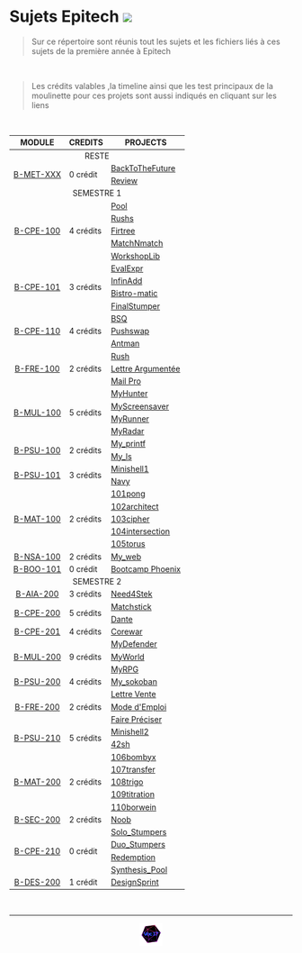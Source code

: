 # Sujets Epitech <img src="https://upload.wikimedia.org/wikipedia/commons/thumb/2/2d/Epitech.png/1598px-Epitech.png" width="60">

>Sur ce répertoire sont réunis tout les sujets et les fichiers liés à ces sujets de la première année à Epitech

<br>

>Les crédits valables ,la timeline ainsi que les test principaux de la moulinette pour ces projets sont aussi indiqués en cliquant sur les liens

<br>

<table align="center">
    <thead>
        <tr>
            <th>MODULE</th>
            <th>CREDITS</th>
            <th>PROJECTS</th>
        </tr>
    </thead>
    <tbody>
    <tr>
            <td colspan="3" align="center">RESTE</td>
    </tr>
    <tr>
            <td rowspan="2" style="text-align: center;"><a href="./Reste/B-MET-XXX">B-MET-XXX</a></td>
            <td rowspan="2" >0 crédit</td>
            <td><a href="./Reste/B-MET-XXX/BackToTheFuture">BackToTheFuture</a></td>
    </tr>
    <tr>
            <td><a href="./Reste/B-MET-XXX/Review">Review</a></td>
        </tr>
    <tr>
            <td colspan="3" align="center">SEMESTRE 1</td>
    </tr>
        <tr>
            <td rowspan="5" style="text-align: center;"><a href="./Semestre_1/B-CPE-100">B-CPE-100</a></td>
            <td rowspan="5" >4 crédits</td>
            <td><a href="./Semestre_1/B-CPE-100/Pool">Pool</a></td>
        </tr>
        <tr>
            <td><a href="./Semestre_1/B-CPE-100/Rushs">Rushs</a></td>
        </tr>
        <tr>
            <td><a href="./Semestre_1/B-CPE-100/Firtree">Firtree</a></td>
        </tr>
        <tr>
            <td><a href="./Semestre_1/B-CPE-100/MatchNmatch">MatchNmatch</a></td>
        </tr>
        <tr>
            <td><a href="./Semestre_1/B-CPE-100/WorkshopLib">WorkshopLib</a></td>
        </tr>
        <tr>
            <td rowspan="4" style="text-align: center;"><a href="./Semestre_1/B-CPE-101">B-CPE-101</a></td>
            <td rowspan="4" >3 crédits</td>
            <td><a href="./Semestre_1/B-CPE-101/EvalExpr">EvalExpr</a></td>
        </tr>
        <tr>
            <td><a href="./Semestre_1/B-CPE-101/InfinAdd">InfinAdd</a></td>
        </tr>
        <tr>
            <td><a href="./Semestre_1/B-CPE-101/Bistro-matic">Bistro-matic</a></td>
        </tr>
        <tr>
            <td><a href="./Semestre_1/B-CPE-101/FinalStumper">FinalStumper</a></td>
        </tr>
        <tr>
            <td rowspan="3" style="text-align: center;"><a href="./Semestre_1/B-CPE-110">B-CPE-110</a></td>
            <td rowspan="3" >4 crédits</td>
            <td><a href="./Semestre_1/B-CPE-110/BSQ">BSQ</a></td>
        </tr>
        <tr>
            <td><a href="./Semestre_1/B-CPE-110/Pushswap">Pushswap</a></td>
        </tr>
        <tr>
            <td><a href="./Semestre_1/B-CPE-110/Antman">Antman</a></td>
        </tr>
        <tr>
            <td rowspan="3" style="text-align: center;"><a href="./Semestre_1/B-FRE-100">B-FRE-100</a></td>
            <td rowspan="3" >2 crédits</td>
            <td><a href="./Semestre_1/B-FRE-100/Rush">Rush</a></td>
        </tr>
        <tr>
            <td><a href="./Semestre_1/B-FRE-100">Lettre Argumentée</a></td>
        </tr>
        <tr>
            <td><a href="./Semestre_1/B-FRE-100">Mail Pro</a></td>
        </tr>
        <tr>
            <td rowspan="4" style="text-align: center;"><a href="./Semestre_1/B-MUL-100">B-MUL-100</a></td>
            <td rowspan="4" >5 crédits</td>
            <td><a href="./Semestre_1/B-MUL-100/MyHunter">MyHunter</a></td>
        </tr>
        <tr>
            <td><a href="./Semestre_1/B-MUL-100/MyScreensaver">MyScreensaver</a></td>
        </tr>
        <tr>
            <td><a href="./Semestre_1/B-MUL-100/MyRunner">MyRunner</a></td>
        </tr>
        <tr>
            <td><a href="./Semestre_1/B-MUL-100/MyRadar">MyRadar</a></td>
        </tr>
        <tr>
            <td rowspan="2" style="text-align: center;"><a href="./Semestre_1/B-PSU-100">B-PSU-100</a></td>
            <td rowspan="2" >2 crédits</td>
            <td><a href="./Semestre_1/B-PSU-100/My_printf">My_printf</a></td>
        </tr>
        <tr>
            <td><a href="./Semestre_1/B-PSU-100/My_ls">My_ls</a></td>
        </tr>
        <tr>
            <td rowspan="2" style="text-align: center;"><a href="./Semestre_1/B-PSU-101">B-PSU-101</a></td>
            <td rowspan="2" >3 crédits</td>
            <td><a href="./Semestre_1/B-PSU-101/Minishell1">Minishell1</a></td>
        </tr>
        <tr>
            <td><a href="./Semestre_1/B-PSU-101/Navy">Navy</a></td>
        </tr>
        <tr>
            <td rowspan="5" style="text-align: center;"><a href="./Semestre_1/B-MAT-100">B-MAT-100</a></td>
            <td rowspan="5" >2 crédits</td>
            <td><a href="./Semestre_1/B-MAT-100">101pong</a></td>
        </tr>
        <tr>
            <td><a href="./Semestre_1/B-MAT-100">102architect</a></td>
        </tr>
        <tr>
            <td><a href="./Semestre_1/B-MAT-100">103cipher</a></td>
        </tr>
        <tr>
            <td><a href="./Semestre_1/B-MAT-100">104intersection</a></td>
        </tr>
        <tr>
            <td><a href="./Semestre_1/B-MAT-100">105torus</a></td>
        </tr>
        <tr>
            <td rowspan="1" style="text-align: center;"><a href="./Semestre_1/B-NSA-100">B-NSA-100</a></td>
            <td rowspan="1" >2 crédits</td>
            <td><a href="./Semestre_1/B-NSA-100/My_web">My_web</a></td>
        </tr>
        <tr>
            <td rowspan="1" style="text-align: center;"><a href="./Semestre_1/B-BOO-101">B-BOO-101</a></td>
            <td rowspan="1" >0 crédit</td>
            <td><a href="./Semestre_1/B-BOO-101">Bootcamp Phoenix</a></td>
        </tr>
        <tr>
            <td colspan="3" align="center">SEMESTRE 2</td>
        </tr>
        <tr>
            <td rowspan="1" style="text-align: center;"><a href="./Semestre_2/B-AIA-200">B-AIA-200</a></td>
            <td rowspan="1" >3 crédits</td>
            <td><a href="./Semestre_2/B-AIA-200">Need4Stek</a></td>
        </tr>
        <tr>
            <td rowspan="2" style="text-align: center;"><a href="./Semestre_2/B-CPE-200">B-CPE-200</a></td>
            <td rowspan="2" >5 crédits</td>
            <td><a href="./Semestre_2/B-CPE-200/Matchstick">Matchstick</a></td>
        </tr>
        <tr>
            <td><a href="./Semestre_2/B-CPE-200/Dante">Dante</a></td>
        </tr>
        <tr>
            <td rowspan="1" style="text-align: center;"><a href="./Semestre_2/B-CPE-201">B-CPE-201</a></td>
            <td rowspan="1" >4 crédits</td>
            <td><a href="./Semestre_2/B-CPE-201/Corewar">Corewar</a></td>
        </tr>
        <tr>
            <td rowspan="3" style="text-align: center;"><a href="./Semestre_2/B-MUL-200">B-MUL-200</a></td>
            <td rowspan="3" >9 crédits</td>
            <td><a href="./Semestre_2/B-MUL-200/MyDefender">MyDefender</a></td>
        </tr>
        <tr>
            <td><a href="./Semestre_2/B-MUL-200/MyWorld">MyWorld</a></td>
        </tr>
        <tr>
            <td><a href="./Semestre_2/B-MUL-200/MyRPG">MyRPG</a></td>
        </tr>
        <tr>
            <td rowspan="1" style="text-align: center;"><a href="./Semestre_2/B-PSU-200">B-PSU-200</a></td>
            <td rowspan="1" >4 crédits</td>
            <td><a href="./Semestre_2/B-PSU-200/My_sokoban">My_sokoban</a></td>
        </tr>
        <tr>
            <td rowspan="3" style="text-align: center;"><a href="./Semestre_2/B-FRE-200">B-FRE-200</a></td>
            <td rowspan="3" >2 crédits</td>
            <td><a href="./Semestre_2/B-FRE-200">Lettre Vente</a></td>
        </tr>
        <tr>
            <td><a href="./Semestre_2/B-FRE-200">Mode d'Emploi</a></td>
        </tr>
        <tr>
            <td><a href="./Semestre_2/B-FRE-200">Faire Préciser</a></td>
        </tr>
        <tr>
            <td rowspan="2" style="text-align: center;"><a href="./Semestre_2/B-PSU-210">B-PSU-210</a></td>
            <td rowspan="2" >5 crédits</td>
            <td><a href="./Semestre_2/B-PSU-210/minishell2">Minishell2</a></td>
        </tr>
        <tr>
            <td><a href="./Semestre_2/B-PSU-210/42sh">42sh</a></td>
        </tr>
        <tr>
            <td rowspan="5" style="text-align: center;"><a href="./Semestre_2/B-MAT-200">B-MAT-200</a></td>
            <td rowspan="5" >2 crédits</td>
            <td><a href="./Semestre_2/B-MAT-200">106bombyx</a></td>
        </tr>
        <tr>
            <td><a href="./Semestre_2/B-MAT-200">107transfer</a></td>
        </tr>
        <tr>
            <td><a href="./Semestre_2/B-MAT-200">108trigo</a></td>
        </tr>
        <tr>
            <td><a href="./Semestre_2/B-MAT-200">109titration</a></td>
        </tr>
        <tr>
            <td><a href="./Semestre_2/B-MAT-200">110borwein</a></td>
        </tr>
        <tr>
            <td rowspan="1" style="text-align: center;"><a href="./Semestre_2/B-SEC-200">B-SEC-200</a></td>
            <td rowspan="1" >2 crédits</td>
            <td><a href="./Semestre_2/B-SEC-200">Noob</a></td>
        </tr>
        <tr>
            <td rowspan="4" style="text-align: center;"><a href="./Semestre_2/B-CPE-210">B-CPE-210</a></td>
            <td rowspan="4" >0 crédit</td>
            <td><a href="./Semestre_2/B-CPE-210/Solo_Stumpers">Solo_Stumpers</a></td>
        </tr>
        <tr>
            <td><a href="./Semestre_2/B-CPE-210/Duo_Stumpers">Duo_Stumpers</a></td>
        </tr>
        <tr>
            <td><a href="./Semestre_2/B-CPE-210/Redemption">Redemption</a></td>
        </tr>
        <tr>
            <td><a href="./Semestre_2/B-CPE-210/Synthesis_pool">Synthesis_Pool</a></td>
        </tr>
        <tr>
            <td rowspan="1" style="text-align: center;"><a href="./Semestre_2/B-DES-200">B-DES-200</a></td>
            <td rowspan="1" >1 crédit</td>
            <td><a href="./Semestre_2/B-DES-200">DesignSprint</a></td>
        </tr>
    </tbody>
</table>


<br>

---

<div align="center">

<a href="https://github.com/Studio-17" target="_blank"><img src="./voc17.gif" width="40"></a>

</div>
